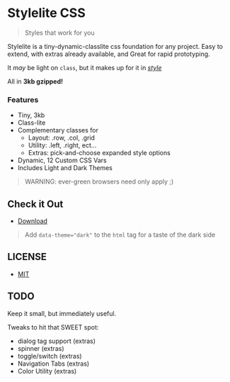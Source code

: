 # Stylelite CSS

> Styles that work for you

Stylelite is a tiny-dynamic-classlite css foundation for any project.  Easy to extend, with extras already available, and Great for rapid prototyping.

It *may* be light on `class`, but it makes up for it in *[style](src/extras)*

All in **3kb gzipped!**

### Features

- Tiny, 3kb
- Class-lite
- Complementary classes for
  - Layout: .row, .col, .grid
  - Utility: .left, .right, ect...
  - Extras: pick-and-choose expanded style options
- Dynamic, 12 Custom CSS Vars
- Includes Light and Dark Themes

> WARNING: ever-green browsers need only apply ;)


## Check it Out

- [Download](https://raw.githubusercontent.com/n2geoff/stylelite/main/dist/stylelite.min.css)


> Add `data-theme="dark"` to the `html` tag for a taste of the dark side


## LICENSE

- [MIT](LICENSE)


## TODO

Keep it small, but immediately useful.

Tweaks to hit that SWEET spot:

- dialog tag support (extras)
- spinner (extras)
- toggle/switch (extras)
- Navigation Tabs (extras)
- Color Utility (extras)
